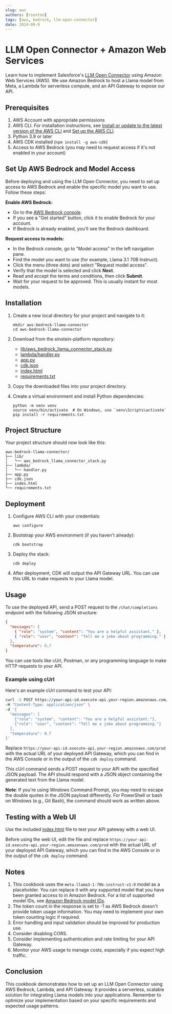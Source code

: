 ```yaml
---
slug: aws
authors: [rsexton]
tags: [aws, bedrock, llm-open-connector]
date: 2024-09-9
---
```


# LLM Open Connector + Amazon Web Services

Learn how to implement Salesforce's [LLM Open Connector](https://github.com/salesforce/einstein-platform?tab=readme-ov-file#llm-open-connector) using Amazon Web Services (AWS). We use Amazon Bedrock to host a Llama model from Meta, a Lambda for serverless compute, and an API Gateway to expose our API.

<!-- truncate -->

## Prerequisites

1. AWS Account with appropriate permissions
2. AWS CLI. For installation instructions, see [Install or update to the latest version of the AWS CLI](https://docs.aws.amazon.com/cli/latest/userguide/getting-started-install.html) and [Set up the AWS CLI](https://docs.aws.amazon.com/cli/latest/userguide/getting-started-quickstart.html).
3. Python 3.9 or later
4. AWS CDK installed (`npm install -g aws-cdk`)
5. Access to AWS Bedrock (you may need to request access if it's not enabled in your account)

## Set Up AWS Bedrock and Model Access

Before deploying and using the LLM Open Connector, you need to set up access to AWS Bedrock and enable the specific model you want to use. Follow these steps:

**Enable AWS Bedrock:**

- Go to the [AWS Bedrock console](https://console.aws.amazon.com/bedrock).
- If you see a "Get started" button, click it to enable Bedrock for your account.
- If Bedrock is already enabled, you'll see the Bedrock dashboard.

**Request access to models:**

- In the Bedrock console, go to "Model access" in the left navigation pane.
- Find the model you want to use (for example, Llama 3.1 70B Instruct).
- Click the menu (three dots) and select "Request model access".
- Verify that the model is selected and click **Next**.
- Read and accept the terms and conditions, then click **Submit**.
- Wait for your request to be approved. This is usually instant for most models.

## Installation

1. Create a new local directory for your project and navigate to it:

   ```
   mkdir aws-bedrock-llama-connector
   cd aws-bedrock-llama-connector
   ```

2. Download from the einstein-platform repository:

   - [lib/aws_bedrock_llama_connector_stack.py](https://github.com/salesforce/einstein-platform/tree/main/documentation/cookbook-assets/llm-open-connector-aws/lib/aws_bedrock_llama_connector_stack.py)
   - [lambda/handler.py](https://github.com/salesforce/einstein-platform/tree/main/documentation/cookbook-assets/llm-open-connector-aws/lambda/handler.py)
   - [app.py](https://github.com/salesforce/einstein-platform/tree/main/documentation/cookbook-assets/llm-open-connector-aws/app.py)
   - [cdk.json](https://github.com/salesforce/einstein-platform/tree/main/documentation/cookbook-assets/llm-open-connector-aws/cdk.json)
   - [index.html](https://github.com/salesforce/einstein-platform/tree/main/documentation/cookbook-assets/llm-open-connector-aws/index.html)
   - [requirements.txt](https://github.com/salesforce/einstein-platform/tree/main/documentation/cookbook-assets/llm-open-connector-aws/requirements.txt)

3. Copy the downloaded files into your project directory.

4. Create a virtual environment and install Python dependencies:

   ```
   python -m venv venv
   source venv/bin/activate  # On Windows, use `venv\Scripts\activate`
   pip install -r requirements.txt
   ```

## Project Structure

Your project structure should now look like this:

```
aws-bedrock-llama-connector/
├── lib/
│   └── aws_bedrock_llama_connector_stack.py
├── lambda/
│   └── handler.py
├── app.py
├── cdk.json
├── index.html
└── requirements.txt
```

## Deployment

1. Configure AWS CLI with your credentials:

   ```
   aws configure
   ```

2. Bootstrap your AWS environment (if you haven't already):

   ```
   cdk bootstrap
   ```

3. Deploy the stack:

   ```
   cdk deploy
   ```

4. After deployment, CDK will output the API Gateway URL. You can use this URL to make requests to your Llama model.

## Usage

To use the deployed API, send a POST request to the `/chat/completions` endpoint with the following JSON structure:

```json
{
  "messages": [
    { "role": "system", "content": "You are a helpful assistant." },
    { "role": "user", "content": "Tell me a joke about programming." }
  ],
  "temperature": 0.7
}
```

You can use tools like cUrl, Postman, or any programming language to make HTTP requests to your API.

### Example using cUrl

Here's an example cUrl command to test your API:

```bash
curl -X POST https://your-api-id.execute-api.your-region.amazonaws.com/prod/chat/completions \
-H "Content-Type: application/json" \
-d '{
  "messages": [
    {"role": "system", "content": "You are a helpful assistant."},
    {"role": "user", "content": "Tell me a joke about programming."}
  ],
  "temperature": 0.7
}'
```

Replace `https://your-api-id.execute-api.your-region.amazonaws.com/prod` with the actual URL of your deployed API Gateway, which you can find in the AWS Console or in the output of the `cdk deploy` command.

This cUrl command sends a POST request to your API with the specified JSON payload. The API should respond with a JSON object containing the generated text from the Llama model.

**Note**: If you're using Windows Command Prompt, you may need to escape the double quotes in the JSON payload differently. For PowerShell or bash on Windows (e.g., Git Bash), the command should work as written above.

## Testing with a Web UI

Use the included [index.html](https://github.com/salesforce/einstein-platform/tree/main/documentation/cookbook-assets/llm-open-connector-aws/index.html) file to test your API gateway with a web UI.

Before using the web UI, edit the file and replace `https://your-api-id.execute-api.your-region.amazonaws.com/prod` with the actual URL of your deployed API Gateway, which you can find in the AWS Console or in the output of the `cdk deploy` command.

## Notes

1. This cookbook uses the `meta.llama3-1-70b-instruct-v1:0` model as a placeholder. You can replace it with any supported model that you have been granted access to in Amazon Bedrock. For a list of supported model IDs, see [Amazon Bedrock model IDs](https://docs.aws.amazon.com/bedrock/latest/userguide/model-ids.html).
2. The token count in the response is set to -1 as AWS Bedrock doesn't provide token usage information. You may need to implement your own token counting logic if required.
3. Error handling and input validation should be improved for production use.
4. Consider disabling CORS.
5. Consider implementing authentication and rate limiting for your API Gateway.
6. Monitor your AWS usage to manage costs, especially if you expect high traffic.

## Conclusion

This cookbook demonstrates how to set up an LLM Open Connector using AWS Bedrock, Lambda, and API Gateway. It provides a serverless, scalable solution for integrating Llama models into your applications. Remember to optimize your implementation based on your specific requirements and expected usage patterns.
